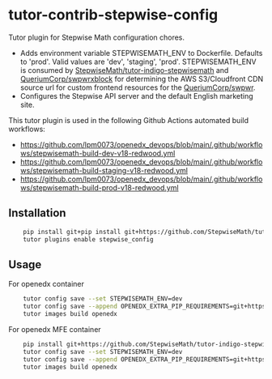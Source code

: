 # tutor-contrib-stepwise-config

Tutor plugin for Stepwise Math configuration chores.

- Adds environment variable STEPWISEMATH_ENV to Dockerfile. Defaults to 'prod'. Valid values are 'dev', 'staging', 'prod'. STEPWISEMATH_ENV is consumed by [StepwiseMath/tutor-indigo-stepwisemath](https://github.com/StepwiseMath/tutor-indigo-stepwisemath) and [QueriumCorp/swpwrxblock](https://github.com/QueriumCorp/swpwrxblock/blob/open-release/redwood.master/swpwrxblock/post_install.py#L28) for determining the AWS S3/Cloudfront CDN source url for custom frontend resources for the [QueriumCorp/swpwr](https://github.com/QueriumCorp/swpwr).
- Configures the Stepwise API server and the default English marketing site.

This tutor plugin is used in the following Github Actions automated build workflows:

- https://github.com/lpm0073/openedx_devops/blob/main/.github/workflows/stepwisemath-build-dev-v18-redwood.yml
- https://github.com/lpm0073/openedx_devops/blob/main/.github/workflows/stepwisemath-build-staging-v18-redwood.yml
- https://github.com/lpm0073/openedx_devops/blob/main/.github/workflows/stepwisemath-build-prod-v18-redwood.yml

## Installation

```bash
    pip install git+pip install git+https://github.com/StepwiseMath/tutor-contrib-stepwise-config@open-release/redwood.master
    tutor plugins enable stepwise_config
```

## Usage

For openedx container

```bash
    tutor config save --set STEPWISEMATH_ENV=dev
    tutor config save --append OPENEDX_EXTRA_PIP_REQUIREMENTS=git+https://github.com/QueriumCorp/swpwrxblock@open-release/redwood.master
    tutor images build openedx
```

For openedx MFE container

```bash
    pip install git+https://github.com/StepwiseMath/tutor-indigo-stepwisemath@open-release/redwood.master
    tutor config save --set STEPWISEMATH_ENV=dev
    tutor config save --append OPENEDX_EXTRA_PIP_REQUIREMENTS=git+https://github.com/QueriumCorp/swpwrxblock@open-release/redwood.master
    tutor images build openedx
```
